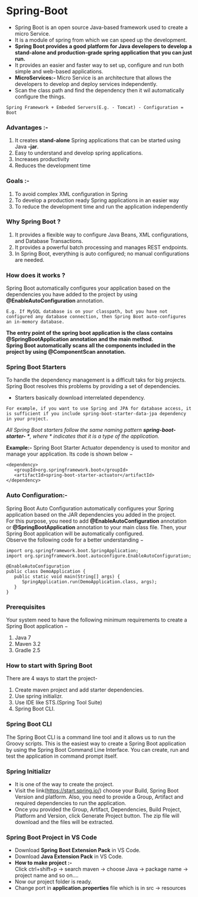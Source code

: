 # Spring-Boot
* Spring Boot is an open source Java-based framework used to create a micro Service.
* It is a module of spring from which we can speed up the development. 
* **Spring Boot provides a good platform for Java developers to develop a stand-alone and production-grade spring application that you can just run.**
* It provides an easier and faster way to set up, configure and run both simple and web-based applications. 
* <b> MicroServices:- </b> Micro Service is an architecture that allows the developers to develop and deploy services independently. 
* Scan the class path and find the dependency then it wil automatically configure the things. 

```
Spring Framework + Embeded Servers(E.g. - Tomcat) - Configuration = Boot
```

### Advantages :- 
1. It creates **stand-alone** Spring applications that can be started using Java **-jar**.
2. Easy to understand and develop spring applications.
3. Increases productivity
4. Reduces the development time

### Goals :-
1. To avoid complex XML configuration in Spring
2. To develop a production ready Spring applications in an easier way
3. To reduce the development time and run the application independently

### Why Spring Boot ?
1. It provides a flexible way to configure Java Beans, XML configurations, and Database Transactions.
2. It provides a powerful batch processing and manages REST endpoints.
3. In Spring Boot, everything is auto configured; no manual configurations are needed.

### How does it works ?
Spring Boot automatically configures your application based on the dependencies you have added to the project by using <b> @EnableAutoConfiguration </b> annotation.
```
E.g. If MySQL database is on your classpath, but you have not configured any database connection, then Spring Boot auto-configures an in-memory database.
```

**The entry point of the spring boot application is the class contains @SpringBootApplication annotation and the main method.** <br>
**Spring Boot automatically scans all the components included in the project by using @ComponentScan annotation.**

### Spring Boot Starters
To handle the dependency management is a difficult taks for big projects. Spring Boot resolves this problems by providing a set of dependencies.
* Starters basically download interrelated dependency. 
```
For example, if you want to use Spring and JPA for database access, it is sufficient if you include spring-boot-starter-data-jpa dependency in your project.
```
_All Spring Boot starters follow the same naming pattern <b>spring-boot-starter- *</b>, where * indicates that it is a type of the application._

**Example:-** Spring Boot Starter Actuator dependency is used to monitor and manage your application. Its code is shown below −
```
<dependency>
   <groupId>org.springframework.boot</groupId>
   <artifactId>spring-boot-starter-actuator</artifactId>
</dependency>
```

### Auto Configuration:- 
Spring Boot Auto Configuration automatically configures your Spring application based on the JAR dependencies you added in the project. <br>
For this purpose, you need to add **@EnableAutoConfiguration** annotation or **@SpringBootApplication** annotation to your main class file. Then, your Spring Boot application will be automatically configured.<br>
Observe the following code for a better understanding −
```
import org.springframework.boot.SpringApplication;
import org.springframework.boot.autoconfigure.EnableAutoConfiguration;

@EnableAutoConfiguration
public class DemoApplication {
   public static void main(String[] args) {
      SpringApplication.run(DemoApplication.class, args);
   }
}
```

### Prerequisites
Your system need to have the following minimum requirements to create a Spring Boot application −
1. Java 7
2. Maven 3.2
3. Gradle 2.5

### How to start with Spring Boot
There are 4 ways to start the project-
1. Create maven project and add starter dependencies.
2. Use spring initializr.
3. Use IDE like STS.(Spring Tool Suite)
4. Spring Boot CLI. 

### Spring Boot CLI
The Spring Boot CLI is a command line tool and it allows us to run the Groovy scripts. This is the easiest way to create a Spring Boot application by using the Spring Boot Command Line Interface. You can create, run and test the application in command prompt itself.

### Spring Initializr 
* It is one of the way to create the project. 
* Visit the link(https://start.spring.io/) choose your Build, Spring Boot Version and platform. Also, you need to provide a Group, Artifact and required dependencies to run the application.
* Once you provided the Group, Artifact, Dependencies, Build Project, Platform and Version, click Generate Project button. The zip file will download and the files will be extracted.

### Spring Boot Project in VS Code
* Download **Spring Boot Extension Pack** in VS Code. 
* Download **Java Extension Pack** in VS Code. 
* **How to make project :-** <br>
Click ctrl+shift+p -> search maven -> choose Java -> package name -> project name and so on....
* Now our project folder is ready.
* Change port in **application.properties** file which is in src -> resources